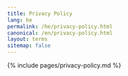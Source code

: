 ```yaml
---
title: Privacy Policy
lang: he
permalink: /he/privacy-policy.html
canonical: /en/privacy-policy.html
layout: terms
sitemap: false
---
```


{% include pages/privacy-policy.md %}
